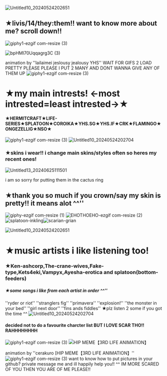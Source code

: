 ![Untitled10_20240524202651](https://github.com/livissssss/livissssss/assets/164212085/a8608440-a171-4bd8-8e9c-2b40ef6bc261)
## **★livis/14/they:them!! want to know more about me? scroll down!!**
![giphy1-ezgif com-resize (3)](https://github.com/livissssss/livissssss/assets/164212085/d76812ba-5e0d-45a4-a61e-28a7b7467a0f)

![bpHMI70Uqqagrg3C (3)](https://github.com/LIVISSKU/LIVISSKU/assets/164212085/02bc394c-31e8-43d6-b041-0795969581d3)

animation by ''lailaimei jeslousy jealousy YHS'' WAIT FOR GIFS 2 LOAD PRETTY PLEASE PLEASE I PUT 2 MANY AND DONT WANNA GIVE ANY OF THEM UP
![giphy1-ezgif com-resize (3)](https://github.com/livissssss/livissssss/assets/164212085/d76812ba-5e0d-45a4-a61e-28a7b7467a0f)

# **★my main intrests! <-most intrested=least intrested->★**
#### ★HERMITCRAFT★LIFE-SERIES★SPLATOON★COROIKA★YHS.SG★YHS.IF★CRK★FLAMINGO★ONGEZELLIG★NSO★
![giphy1-ezgif com-resize (3)](https://github.com/livissssss/livissssss/assets/164212085/d76812ba-5e0d-45a4-a61e-28a7b7467a0f)
![Untitled10_20240524202704](https://github.com/livissssss/livissssss/assets/164212085/01db34fa-0526-4a9a-9d4a-acce62a808c7)
### ★skins i wear!! i change main skins/styles often so heres my recent ones!

![Untitled13_20240625111501](https://github.com/LIVISSKU/LIVISSKU/assets/164212085/96d12d12-a75f-4559-9478-3f30c7ad7066)

i am so sorry for putting them in the cactus ring


## ★thank you so much if you crown/say my skin is pretty!! it means alot ^^''
![giphy-ezgif com-resize (1)](https://github.com/livissssss/livissssss/assets/164212085/d9797dc1-eeed-4e1a-82d7-e17f7ad98c65)
 ![EHOTHOEHO-ezgif com-resize (2)](https://github.com/livissssss/livissssss/assets/164212085/037d6fcd-813a-4074-97c8-f1c9a6b3ab21)![splatoon-inkling](https://github.com/LIVISSKU/LIVISSKU/assets/164212085/3c75cdc5-5f0c-408b-835c-b0540de53010)![scarian-grian](https://github.com/LIVISSKU/LIVISSKU/assets/164212085/4e36603c-bed8-48a2-ba67-9b8b2630e956)

 
 ![Untitled10_20240524202651](https://github.com/livissssss/livissssss/assets/164212085/478fba69-492e-460a-803e-4c1afba2e8f7)

 # ★music artists i like listening too!
### ★Ken-ashcorp,The-crane-wives,Fake-type,Kets4eki,Vampyx,Ayesha-erotica and splatoon(bottom-feeders)

##### ★some songs i like from each artist in order ^^''

''ryder or riot'' ''stranglers fig'' ''primavera'' ''explosion!'' ''the monster in your bed'' ''girl next door'' ''fins ands fiddles'' 
★plz listen 2 some if you got the time ^^
![Untitled10_20240524202704](https://github.com/livissssss/livissssss/assets/164212085/44afe87b-d804-47d5-98b1-6b55265ac98d)
#### decided not to do a favourite charcter list BUT I LOVE SCAR THO!! RAHHHHHHHH
![giphy1-ezgif com-resize (3)](https://github.com/livissssss/livissssss/assets/164212085/d76812ba-5e0d-45a4-a61e-28a7b7467a0f)
![HIP MEME【3RD LIFE ANIMATION】](https://github.com/LIVISSKU/LIVISSKU/assets/164212085/28e84655-7d16-4438-abba-19dce7127609)

animation by ''cerakuro [HIP MEME【3RD LIFE ANIMATION】''
 ![giphy1-ezgif com-resize (3)](https://github.com/livissssss/livissssss/assets/164212085/d76812ba-5e0d-45a4-a61e-28a7b7467a0f)
want to know how to put pictures in your github? private message me and ill happily help you!! ^^ IM MORE SCARED OF YOU THEN YOU ARE OF ME PLEASE!!


